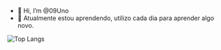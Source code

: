 - 👋 Hi, I’m @09Uno
- 🌱 Atualmente estou aprendendo, utilizo cada dia para aprender algo novo.

![Top Langs](https://github-readme-stats.vercel.app/api/top-langs/?username=09Uno&theme=tokyonight)

